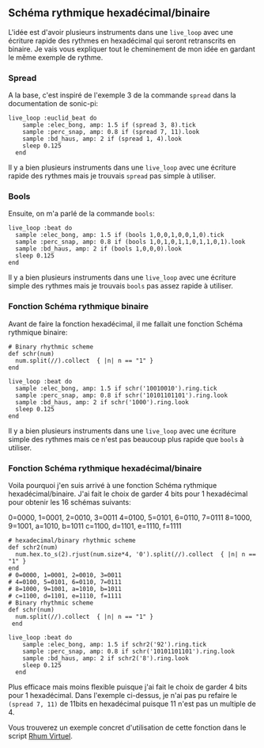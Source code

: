 ## Schéma rythmique hexadécimal/binaire

L'idée est d'avoir plusieurs instruments dans une `live_loop` avec une écriture rapide des rythmes en hexadécimal qui seront retranscrits en binaire.
Je vais vous expliquer tout le cheminement de mon idée en gardant le même exemple de rythme.

### Spread
A la base, c'est inspiré de l'exemple 3 de la commande `spread` dans la documentation de sonic-pi:

```
live_loop :euclid_beat do
    sample :elec_bong, amp: 1.5 if (spread 3, 8).tick
    sample :perc_snap, amp: 0.8 if (spread 7, 11).look
    sample :bd_haus, amp: 2 if (spread 1, 4).look
    sleep 0.125
  end
```
Il y a bien plusieurs instruments dans une `live_loop` avec une écriture rapide des rythmes mais je trouvais `spread` pas simple à utiliser.

### Bools
Ensuite, on m'a parlé de la commande `bools`:

```
live_loop :beat do
  sample :elec_bong, amp: 1.5 if (bools 1,0,0,1,0,0,1,0).tick
  sample :perc_snap, amp: 0.8 if (bools 1,0,1,0,1,1,0,1,1,0,1).look
  sample :bd_haus, amp: 2 if (bools 1,0,0,0).look
  sleep 0.125
end
``` 
Il y a bien plusieurs instruments dans une `live_loop` avec une écriture simple des rythmes mais je trouvais `bools` pas assez rapide à utiliser.

### Fonction Schéma rythmique binaire
Avant de faire la fonction hexadécimal, il me fallait une fonction Schéma rythmique binaire:

```
# Binary rhythmic scheme
def schr(num)
  num.split(//).collect  { |n| n == "1" }
end

live_loop :beat do
  sample :elec_bong, amp: 1.5 if schr('10010010').ring.tick
  sample :perc_snap, amp: 0.8 if schr('10101101101').ring.look
  sample :bd_haus, amp: 2 if schr('1000').ring.look
  sleep 0.125
end

```
Il y a bien plusieurs instruments dans une `live_loop` avec une écriture simple des rythmes mais ce n'est pas beaucoup plus rapide que `bools` à utiliser.

 ### Fonction Schéma rythmique hexadécimal/binaire
Voila pourquoi j'en suis arrivé à une fonction Schéma rythmique hexadécimal/binaire.
J'ai fait le choix de garder 4 bits pour 1 hexadécimal pour obtenir les 16 schémas suivants:

0=0000, 1=0001, 2=0010, 3=0011 
4=0100, 5=0101, 6=0110, 7=0111
8=1000, 9=1001, a=1010, b=1011
c=1100, d=1101, e=1110, f=1111

```
# hexadecimal/binary rhythmic scheme
def schr2(num)
  num.hex.to_s(2).rjust(num.size*4, '0').split(//).collect  { |n| n == "1" }
end
# 0=0000, 1=0001, 2=0010, 3=0011
# 4=0100, 5=0101, 6=0110, 7=0111
# 8=1000, 9=1001, a=1010, b=1011
# c=1100, d=1101, e=1110, f=1111
# Binary rhythmic scheme
def schr(num)
  num.split(//).collect  { |n| n == "1" }
 end
 
live_loop :beat do
    sample :elec_bong, amp: 1.5 if schr2('92').ring.tick
    sample :perc_snap, amp: 0.8 if schr('10101101101').ring.look
    sample :bd_haus, amp: 2 if schr2('8').ring.look
    sleep 0.125
  end
```
Plus efficace mais moins flexible puisque j'ai fait le choix de garder 4 bits pour 1 hexadécimal.
Dans l'exemple ci-dessus, je n'ai pas pu refaire le `(spread 7, 11)` de 11bits en hexadécimal puisque 11 n'est pas un multiple de 4.

Vous trouverez un exemple concret d'utilisation de cette fonction dans le script [Rhum Virtuel](https://github.com/themeplard/script-sonic-pi/blob/master/Rhum-Virtuel.md).
